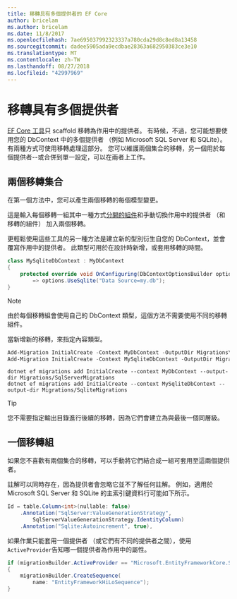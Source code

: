 ```yaml
---
title: 移轉具有多個提供者的 EF Core
author: bricelam
ms.author: bricelam
ms.date: 11/8/2017
ms.openlocfilehash: 7ae695037992323337a780cda29d8c8ed8a13458
ms.sourcegitcommit: dadee5905ada9ecdbae28363a682950383ce3e10
ms.translationtype: MT
ms.contentlocale: zh-TW
ms.lasthandoff: 08/27/2018
ms.locfileid: "42997969"
---
```

<a name="migrations-with-multiple-providers"></a>移轉具有多個提供者
==================================
[EF Core 工具][ 1]只 scaffold 移轉為作用中的提供者。 有時候，不過，您可能想要使用您的 DbContext 中的多個提供者 （例如 Microsoft SQL Server 和 SQLite）。 有兩種方式可使用移轉處理這部分。 您可以維護兩個集合的移轉，另一個用於每個提供者--或合併到單一設定，可以在兩者上工作。

<a name="two-migration-sets"></a>兩個移轉集合
------------------
在第一個方法中，您可以產生兩個移轉的每個模型變更。

這是輸入每個移轉一組其中一種方式[分開的組件][ 2]和手動切換作用中的提供者 （和移轉的組件） 加入兩個移轉。

更輕鬆使用這些工具的另一種方法是建立新的型別衍生自您的 DbContext，並會覆寫作用中的提供者。 此類型可用於在設計時新增，或套用移轉的時間。

``` csharp
class MySqliteDbContext : MyDbContext
{
    protected override void OnConfiguring(DbContextOptionsBuilder options)
        => options.UseSqlite("Data Source=my.db");
}
```

> [!NOTE]
> 由於每個移轉組會使用自己的 DbContext 類型，這個方法不需要使用不同的移轉組件。

當新增新的移轉，來指定內容類型。

``` powershell
Add-Migration InitialCreate -Context MyDbContext -OutputDir Migrations\SqlServerMigrations
Add-Migration InitialCreate -Context MySqliteDbContext -OutputDir Migrations\SqliteMigrations
```
``` Console
dotnet ef migrations add InitialCreate --context MyDbContext --output-dir Migrations/SqlServerMigrations
dotnet ef migrations add InitialCreate --context MySqliteDbContext --output-dir Migrations/SqliteMigrations
```

> [!TIP]
> 您不需要指定輸出目錄進行後續的移轉，因為它們會建立為與最後一個同層級。

<a name="one-migration-set"></a>一個移轉組
-----------------
如果您不喜歡有兩個集合的移轉，可以手動將它們結合成一組可套用至這兩個提供者。

註解可以同時存在，因為提供者會忽略它並不了解任何註解。 例如，適用於 Microsoft SQL Server 和 SQLite 的主索引鍵資料行可能如下所示。

``` csharp
Id = table.Column<int>(nullable: false)
    .Annotation("SqlServer:ValueGenerationStrategy",
        SqlServerValueGenerationStrategy.IdentityColumn)
    .Annotation("Sqlite:Autoincrement", true),
```

如果作業只能套用一個提供者 （或它們有不同的提供者之間），使用`ActiveProvider`告知哪一個提供者為作用中的屬性。

``` csharp
if (migrationBuilder.ActiveProvider == "Microsoft.EntityFrameworkCore.SqlServer")
{
    migrationBuilder.CreateSequence(
        name: "EntityFrameworkHiLoSequence");
}
```


  [1]: ../../miscellaneous/cli/index.md
  [2]: projects.md
